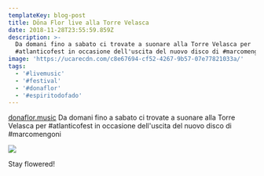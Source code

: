```yaml
---
templateKey: blog-post
title: Dōna Flor live alla Torre Velasca
date: 2018-11-28T23:55:59.859Z
description: >-
  Da domani fino a sabato ci trovate a suonare alla Torre Velasca per
  #atlanticofest in occasione dell'uscita del nuovo disco di #marcomengoni
image: 'https://ucarecdn.com/c8e67694-cf52-4267-9b57-07e77821033a/'
tags:
  - '#livemusic'
  - '#festival'
  - '#donaflor'
  - '#espiritodofado'
---
```

[donaflor.music](https://www.instagram.com/donaflor.music/) Da domani fino a sabato ci trovate a suonare alla Torre Velasca per #atlanticofest in occasione dell'uscita del nuovo disco di #marcomengoni

![](/img/news.jpg)

Stay flowered!
